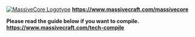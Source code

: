 <a href="https://www.massivecraft.com/massivecore">![MassiveCore Logotype](https://www.massivecraft.com/wp-content/uploads/2012/11/massivecraft-logotype-plugin-massivecore-2000.jpg)</a>
<b>https://www.massivecraft.com/massivecore</b>

<b>Please read the guide below if you want to compile.</b><br>
<b>https://www.massivecraft.com/tech-compile</b>
